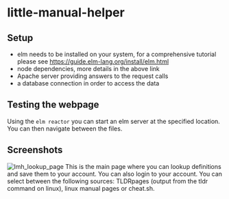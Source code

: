 # little-manual-helper

## Setup
- elm needs to be installed on your system, for a comprehensive tutorial please see https://guide.elm-lang.org/install/elm.html
- node dependencies, more details in the above link
- Apache server providing answers to the request calls
- a database connection in order to access the data

## Testing the webpage
Using the `elm reactor` you can start an elm server at the specified location.
You can then navigate between the files.

## Screenshots
![lmh_lookup_page](https://user-images.githubusercontent.com/92036482/178596152-cdfcce47-56d9-40d4-af08-5075052f7ede.png)
This is the main page where you can lookup definitions and save them to your account.
You can also login to your account.
You can select between the following sources: TLDRpages (output from the tldr command on linux), linux manual pages or cheat.sh.
